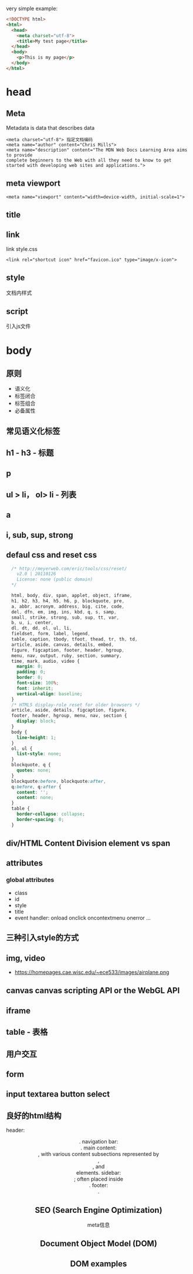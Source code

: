 very simple example:

```html
<!DOCTYPE html>
<html>
  <head>
    <meta charset="utf-8">
    <title>My test page</title>
  </head>
  <body>
    <p>This is my page</p>
  </body>
</html>
```

# head
## Meta
Metadata is data that describes data
```
<meta charset="utf-8"> 指定文档编码
<meta name="author" content="Chris Mills">
<meta name="description" content="The MDN Web Docs Learning Area aims to provide
complete beginners to the Web with all they need to know to get
started with developing web sites and applications.">
```

## meta viewport
```
<meta name="viewport" content="width=device-width, initial-scale=1">
```

## title

## link
link style.css
```
<link rel="shortcut icon" href="favicon.ico" type="image/x-icon">
```
## style
文档内样式

## script
引入js文件


# body

## 原则
- 语义化
- 标签闭合
- 标签组合
- 必备属性

## 常见语义化标签
## h1 - h3 - 标题
## p
## ul > li， ol> li - 列表
## a
## i, sub, sup, strong

## defaul css and reset css
```css
  /* http://meyerweb.com/eric/tools/css/reset/
    v2.0 | 20110126
    License: none (public domain)
  */

  html, body, div, span, applet, object, iframe,
  h1, h2, h3, h4, h5, h6, p, blockquote, pre,
  a, abbr, acronym, address, big, cite, code,
  del, dfn, em, img, ins, kbd, q, s, samp,
  small, strike, strong, sub, sup, tt, var,
  b, u, i, center,
  dl, dt, dd, ol, ul, li,
  fieldset, form, label, legend,
  table, caption, tbody, tfoot, thead, tr, th, td,
  article, aside, canvas, details, embed,
  figure, figcaption, footer, header, hgroup,
  menu, nav, output, ruby, section, summary,
  time, mark, audio, video {
    margin: 0;
    padding: 0;
    border: 0;
    font-size: 100%;
    font: inherit;
    vertical-align: baseline;
  }
  /* HTML5 display-role reset for older browsers */
  article, aside, details, figcaption, figure,
  footer, header, hgroup, menu, nav, section {
    display: block;
  }
  body {
    line-height: 1;
  }
  ol, ul {
    list-style: none;
  }
  blockquote, q {
    quotes: none;
  }
  blockquote:before, blockquote:after,
  q:before, q:after {
    content: '';
    content: none;
  }
  table {
    border-collapse: collapse;
    border-spacing: 0;
  }
```
## div/HTML Content Division element  vs span

## attributes
 ### global attributes
  - class
  - id
  - style
  - title
  - event handler: onload onclick oncontextmenu onerror ...

## 三种引入style的方式

## img, video
 - https://homepages.cae.wisc.edu/~ece533/images/airplane.png

## canvas  canvas scripting API or the WebGL API

## iframe

## table - 表格

## 用户交互
## form
## input textarea button select

## 良好的html结构
header: <header>.
navigation bar: <nav>.
main content: <main>, with various content subsections represented by <article>, <section>, and <div> elements.
sidebar: <aside>; often placed inside <main>.
footer: <footer>.

## SEO (Search Engine Optimization)
meta信息

## Document Object Model (DOM)

## DOM examples
